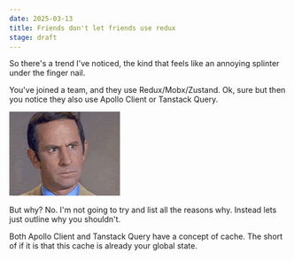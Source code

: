 ```yaml
---
date: 2025-03-13
title: Friends don't let friends use redux
stage: draft
---
```


So there's a trend I've noticed, the kind that feels like an annoying splinter under the finger nail.

You've joined a team, and they use Redux/Mobx/Zustand. Ok, sure but then you notice they also use Apollo Client or Tanstack Query.

![Eye twitch](./2025-03-13-eye-twitch.gif)

But why? No. I'm not going to try and list all the reasons why. Instead lets just outline why you shouldn't.

Both Apollo Client and Tanstack Query have a concept of cache. The short of if it is that this cache is already your global state.
